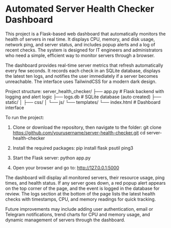 # Automated Server Health Checker Dashboard

This project is a Flask-based web dashboard that automatically monitors the health of servers in real time. It displays CPU, memory, and disk usage, network ping, and server status, and includes popup alerts and a log of recent checks. The system is designed for IT engineers and administrators who need a simple, efficient way to monitor servers through a browser.

The dashboard provides real-time server metrics that refresh automatically every few seconds. It records each check in an SQLite database, displays the latest ten logs, and notifies the user immediately if a server becomes unreachable. The interface uses TailwindCSS for a modern dark design.

Project structure:
server_health_checker/
├── app.py              # Flask backend with logging and alert logic
├── logs.db             # SQLite database (auto created)
├── static/
│   ├── css/
│   └── js/
└── templates/
    └── index.html      # Dashboard interface

To run the project:
1. Clone or download the repository, then navigate to the folder:
   git clone https://github.com/yourusername/server-health-checker.git
   cd server-health-checker

2. Install the required packages:
   pip install flask psutil ping3

3. Start the Flask server:
   python app.py

4. Open your browser and go to:
   http://127.0.0.1:5000

The dashboard will display all monitored servers, their resource usage, ping times, and health status. If any server goes down, a red popup alert appears on the top corner of the page, and the event is logged in the database for review. The logs section at the bottom of the page lists the latest health checks with timestamps, CPU, and memory readings for quick tracking.

Future improvements may include adding user authentication, email or Telegram notifications, trend charts for CPU and memory usage, and dynamic management of servers through the dashboard.

